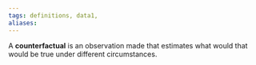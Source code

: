 ```yaml
---
tags: definitions, data1, 
aliases:
---
```


A **counterfactual** is an observation made that estimates what would that would be true under different circumstances. 
